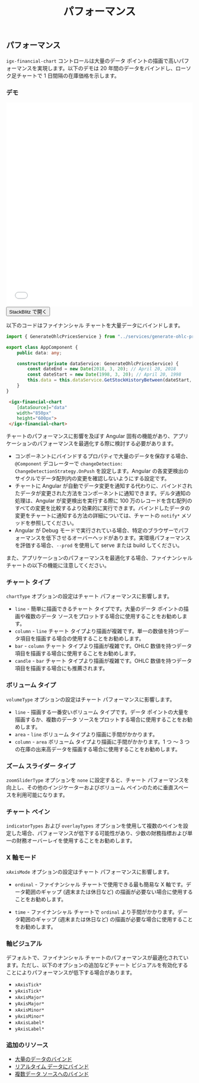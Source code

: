 ﻿---
title: パフォーマンス
_description: Ignite UI for Angular Financial Chart コンポーネントは簡易な API を使用してファイナンシャル データを表示できます。ユーザーがデータにバインド後にチャートがデータの可視化オプションを複数提供します。
_keywords: Ignite UI for Angular, Angular, ネイティブ Angular コンポーネント スィート, ネイティブ Angular コントロール, ネイティブ Angular コンポーネント, ネイティブ Angular コンポーネント ライブラリ, Angular チャート, Angular チャート コントロール, Angular チャート例, Angular チャート コンポーネント, Angular Financial Chart
_language: ja
---
## パフォーマンス 

`igx-financial-chart` コントロールは大量のデータ ポイントの描画で高いパフォーマンスを実現します。以下のデモは 20 年間のデータをバインドし、ローソク足チャートで 1 日間隔の在庫価格を示します。

### デモ

<div class="sample-container" style="height: 550px">
    <iframe id="financial-chart-performance-iframe" src='{environment:demosBaseUrl}/financial-chart-performance' width="100%" height="100%" seamless frameBorder="0" onload="onSampleIframeContentLoaded(this);"></iframe>
</div>
<div>
    <button data-localize="stackblitz" class="stackblitz-btn"   data-iframe-id="financial-chart-performance-iframe" data-demos-base-url="{environment:demosBaseUrl}">StackBlitz で開く
    </button>
</div>

<div class="divider--half"></div>

以下のコードはファイナンシャル チャートを大量データにバインドします。

```typescript
import { GenerateOhlcPricesService } from "../services/generate-ohlc-prices.service";

export class AppComponent {
    public data: any;

    constructor(private dataService: GenerateOhlcPricesService) {
        const dateEnd = new Date(2018, 3, 20); // April 20, 2018
        const dateStart = new Date(1998, 3, 20); // April 20, 1998
        this.data = this.dataService.GetStockHistoryBetween(dateStart, dateEnd);
    }
}
```

```html
 <igx-financial-chart
    [dataSource]="data"
    width="850px"
    height="600px">
 </igx-financial-chart>
```

チャートのパフォーマンスに影響を及ぼす Angular 固有の機能があり、アプリケーションのパフォーマンスを最適化する際に検討する必要があります。

* コンポーネントにバインドするプロパティで大量のデータを保存する場合、`@Component` デコレーターで `changeDetection: ChangeDetectionStrategy.OnPush` を設定します。Angular の各変更検出のサイクルでデータ配列内の変更を確認しないようにする設定です。
* チャートに Angular が自動でデータ変更を通知する代わりに、バインドされたデータが変更された方法をコンポーネントに通知できます。デルタ通知の処理は、Angular が変更検出を実行する際に 100 万のレコードを含む配列のすべての変更を比較するより効果的に実行できます。バインドしたデータの変更をチャートに通知する方法の詳細については、チャートの `notify*` メソッドを参照してください。
* Angular が Debug モードで実行されている場合、特定のブラウザーでパフォーマンスを低下させるオーバーヘッドがあります。実環境パフォーマンスを評価する場合、`--prod` を使用して serve または build してください。

また、アプリケーションのパフォーマンスを最適化する場合、ファイナンシャル チャートの以下の機能に注意してください。

### チャート タイプ
`chartType` オプションの設定はチャート パフォーマンスに影響します。

* `line` - 簡単に描画できるチャート タイプです。大量のデータ ポイントの描画や複数のデータ ソースをプロットする場合に使用することをお勧めします。
* `column` - `line` チャート タイプより描画が複雑です。単一の数値を持つデータ項目を描画する場合の使用することをお勧めします。
* `bar` - `column` チャート タイプより描画が複雑です。OHLC 数値を持つデータ項目を描画する場合に使用することをお勧めします。
* `candle` - `bar` チャート タイプより描画が複雑です。OHLC 数値を持つデータ項目を描画する場合にも推薦されます。

### ボリューム タイプ
`volumeType` オプションの設定はチャート パフォーマンスに影響します。

* `line` - 描画する一番安いボリューム タイプです。データ ポイントの大量を描画するか、複数のデータ ソースをプロットする場合に使用することをお勧めします。
* `area` - `line` ボリューム タイプより描画に手間がかかります。
* `column` - `area` ボリューム タイプより描画に手間がかかります。1 つ ～ 3 つの在庫の出来高データを描画する場合に使用することをお勧めします。

### ズーム スライダー タイプ
`zoomSliderType` オプションを `none` に設定すると、チャート パフォーマンスを向上し、その他のインジケーターおよびボリューム ペインのために垂直スペースを利用可能になります。

### チャート ペイン
`indicatorTypes` および `overlayTypes` オプションを使用して複数のペインを設定した場合、パフォーマンスが低下する可能性があり、少数の財務指標および単一の財務オーバーレイを使用することをお勧めします。

### X 軸モード
`xAxisMode` オプションの設定はチャート パフォーマンスに影響します。

* `ordinal` - ファイナンシャル チャートで使用できる最も簡易な X 軸です。データ範囲のギャップ (週末または休日など) の描画が必要ない場合に使用することをお勧めします。

* `time` - ファイナンシャル チャートで `ordinal` より手間がかかります。データ範囲のギャップ (週末または休日など) の描画が必要な場合に使用することをお勧めします。

### 軸ビジュアル

デフォルトで、ファイナンシャル チャートのパフォーマンスが最適化されています。ただし、以下のオプションの追加などチャート ビジュアルを有効化することによりパフォーマンスが低下する場合があります。

* `xAxisTick*`
* `yAxisTick*`
* `xAxisMajor*`
* `yAxisMajor*`
* `xAxisMinor*`
* `yAxisMinor*`
* `xAxisLabel*`
* `yAxisLabel*`

<div class="divider--half"></div>

### 追加のリソース
<div class="divider--half"></div>

* [大量のデータのバインド](financialchart_high_volume_data.md)
* [リアルタイム データにバインド](financialchart_real_time_data.md)
* [複数データ ソースへのバインド](financialchart_binding_to_multiple_data.md)
